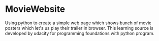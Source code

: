 # MovieWebsite
Using python to create a simple web page which shows bunch of movie posters which let's us play their trailer in browser. 
This learning source is developed by udacity for programming foundations with python program.
